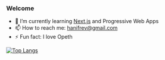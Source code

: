 ### Welcome

- 🌱 I’m currently learning [Next.js](https://nextjs.org/) and Progressive Web Apps
- 📫 How to reach me: [hanifrev@gmail.com](mailto:hanifrev@gmail.com)
- ⚡ Fun fact: I love Opeth

[![Top Langs](https://github-readme-stats.vercel.app/api/top-langs/?username=hanifrev)](https://github.com/anuraghazra/github-readme-stats)
<!--
**hanifrev/hanifrev** is a ✨ _special_ ✨ repository because its `README.md` (this file) appears on your GitHub profile.

Here are some ideas to get you started:

- 🔭 I’m currently working on ...
- 🌱 I’m currently learning ...
- 👯 I’m looking to collaborate on ...
- 🤔 I’m looking for help with ...
- 💬 Ask me about ...
- 📫 How to reach me: ...
- 😄 Pronouns: ...
- ⚡ Fun fact: ...
-->
